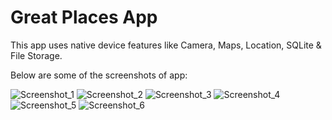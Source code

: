 # Great Places App

This app uses native device features like Camera, Maps, Location, SQLite & File Storage.

Below are some of the screenshots of app:

![Screenshot_1](images/Screenshot_1.jpg?raw=true)
![Screenshot_2](images/Screenshot_2.jpg)
![Screenshot_3](images/Screenshot_3.jpg)
![Screenshot_4](images/Screenshot_4.jpg)
![Screenshot_5](images/Screenshot_5.jpg)
![Screenshot_6](images/Screenshot_6.jpg)
